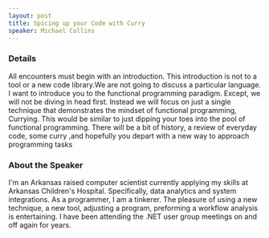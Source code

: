 ```yaml
---
layout: post
title: Spicing up your Code with Curry
speaker: Michael Collins
---
```


### Details
All encounters must begin with an introduction. This introduction is not to a tool or a new code library.We are not going to discuss a particular language. I want to introduce you to the functional programming paradigm. Except, we will not be diving in head first. Instead we will focus on just a single technique that demonstrates the mindset of functional programming, Currying. This would be similar to just dipping your toes into the pool of functional programming. There will be a bit of history, a review of everyday code, some curry ,and hopefully you depart with a new way to approach programming tasks

### About the Speaker
I'm an Arkansas raised computer scientist currently applying my skills at Arkansas Children's Hospital. Specifically, data analytics and system integrations. As a programmer, I am a tinkerer. The pleasure of using a new technique, a new tool, adjusting a program, preforming a workflow analysis is entertaining.  I have been attending the .NET user group meetings on and off again for years.
